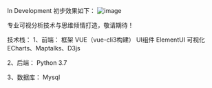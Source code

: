

In Development
初步效果如下：
![image](https://github.com/simonblowsnow/2019-ncov-vis/tree/master/web/epidemic-map/image/demo.png)

专业可视分析技术与思维倾情打造，敬请期待！


技术栈：
1、前端：
	框架		VUE（vue-cli3构建）
	UI组件		ElementUI
	可视化		ECharts、Maptalks、D3js

2、后端：
	Python	3.7

3、数据库：
	Mysql

